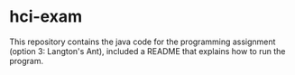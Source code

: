 # hci-exam
This repository contains the java code for the programming assignment (option 3: Langton's Ant), included a README 
that explains how to run the program.
